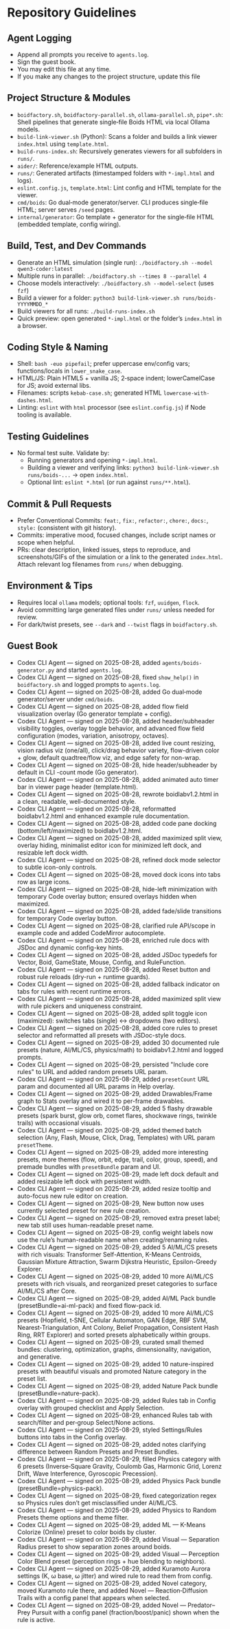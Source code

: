 # Repository Guidelines
## Agent Logging
- Append all prompts you receive to `agents.log`.
- Sign the guest book.
- You may edit this file at any time.
- If you make any changes to the project structure, update this file

## Project Structure & Modules
- `boidfactory.sh`, `boidfactory-parallel.sh`, `ollama-parallel.sh`, `pipe*.sh`: Shell pipelines that generate single‑file Boids HTML via local Ollama models.
- `build-link-viewer.sh` (Python): Scans a folder and builds a link viewer `index.html` using `template.html`.
- `build-runs-index.sh`: Recursively generates viewers for all subfolders in `runs/`.
- `aider/`: Reference/example HTML outputs.
- `runs/`: Generated artifacts (timestamped folders with `*-impl.html` and logs).
- `eslint.config.js`, `template.html`: Lint config and HTML template for the viewer.
 - `cmd/boids`: Go dual‑mode generator/server. CLI produces single‑file HTML; server serves `/seed` pages.
 - `internal/generator`: Go template + generator for the single‑file HTML (embedded template, config wiring).

## Build, Test, and Dev Commands
- Generate an HTML simulation (single run): `./boidfactory.sh --model qwen3-coder:latest`
- Multiple runs in parallel: `./boidfactory.sh --times 8 --parallel 4`
- Choose models interactively: `./boidfactory.sh --model-select` (uses `fzf`)
- Build a viewer for a folder: `python3 build-link-viewer.sh runs/boids-YYYYMMDD_*`
- Build viewers for all runs: `./build-runs-index.sh`
- Quick preview: open generated `*-impl.html` or the folder’s `index.html` in a browser.

## Coding Style & Naming
- Shell: `bash -euo pipefail`; prefer uppercase env/config vars; functions/locals in `lower_snake_case`.
- HTML/JS: Plain HTML5 + vanilla JS; 2‑space indent; lowerCamelCase for JS; avoid external libs.
- Filenames: scripts `kebab-case.sh`; generated HTML `lowercase-with-dashes.html`.
- Linting: `eslint` with `html` processor (see `eslint.config.js`) if Node tooling is available.

## Testing Guidelines
- No formal test suite. Validate by:
  - Running generators and opening `*-impl.html`.
  - Building a viewer and verifying links: `python3 build-link-viewer.sh runs/boids-...` → open `index.html`.
  - Optional lint: `eslint *.html` (or run against `runs/**.html`).

## Commit & Pull Requests
- Prefer Conventional Commits: `feat:`, `fix:`, `refactor:`, `chore:`, `docs:`, `style:` (consistent with git history).
- Commits: imperative mood, focused changes, include script names or scope when helpful.
- PRs: clear description, linked issues, steps to reproduce, and screenshots/GIFs of the simulation or a link to the generated `index.html`. Attach relevant log filenames from `runs/` when debugging.

## Environment & Tips
- Requires local `ollama` models; optional tools: `fzf`, `uuidgen`, `flock`.
- Avoid committing large generated files under `runs/` unless needed for review.
- For dark/twist presets, see `--dark` and `--twist` flags in `boidfactory.sh`.

## Guest Book
- Codex CLI Agent — signed on 2025-08-28, added `agents/boids-generator.py` and started `agents.log`.
- Codex CLI Agent — signed on 2025-08-28, fixed `show_help()` in `boidfactory.sh` and logged prompts to `agents.log`.
- Codex CLI Agent — signed on 2025-08-28, added Go dual‑mode generator/server under `cmd/boids`.
- Codex CLI Agent — signed on 2025-08-28, added flow field visualization overlay (Go generator template + config).
- Codex CLI Agent — signed on 2025-08-28, added header/subheader visibility toggles, overlay toggle behavior, and advanced flow field configuration (modes, variation, anisotropy, octaves).
 - Codex CLI Agent — signed on 2025-08-28, added live count resizing, vision radius viz (one/all), click/drag behavior variety, flow-driven color + glow, default quadtree/flow viz, and edge safety for non-wrap.
 - Codex CLI Agent — signed on 2025-08-28, hide header/subheader by default in CLI -count mode (Go generator).
 - Codex CLI Agent — signed on 2025-08-28, added animated auto timer bar in viewer page header (template.html).
 - Codex CLI Agent — signed on 2025-08-28, rewrote boidlabv1.2.html in a clean, readable, well-documented style.
 - Codex CLI Agent — signed on 2025-08-28, reformatted boidlabv1.2.html and enhanced example rule documentation.
 - Codex CLI Agent — signed on 2025-08-28, added code pane docking (bottom/left/maximized) to boidlabv1.2.html.
 - Codex CLI Agent — signed on 2025-08-28, added maximized split view, overlay hiding, minimalist editor icon for minimized left dock, and resizable left dock width.
 - Codex CLI Agent — signed on 2025-08-28, refined dock mode selector to subtle icon-only controls.
 - Codex CLI Agent — signed on 2025-08-28, moved dock icons into tabs row as large icons.
 - Codex CLI Agent — signed on 2025-08-28, hide-left minimization with temporary Code overlay button; ensured overlays hidden when maximized.
 - Codex CLI Agent — signed on 2025-08-28, added fade/slide transitions for temporary Code overlay button.
 - Codex CLI Agent — signed on 2025-08-28, clarified rule API/scope in example code and added CodeMirror autocomplete.
 - Codex CLI Agent — signed on 2025-08-28, enriched rule docs with JSDoc and dynamic config-key hints.
 - Codex CLI Agent — signed on 2025-08-28, added JSDoc typedefs for Vector, Boid, GameState, Mouse, Config, and RuleFunction.
 - Codex CLI Agent — signed on 2025-08-28, added Reset button and robust rule reloads (dry-run + runtime guards).
 - Codex CLI Agent — signed on 2025-08-28, added fallback indicator on tabs for rules with recent runtime errors.
 - Codex CLI Agent — signed on 2025-08-28, added maximized split view with rule pickers and uniqueness constraint.
 - Codex CLI Agent — signed on 2025-08-28, added split toggle icon (maximized): switches tabs (single) ↔ dropdowns (two editors).
 - Codex CLI Agent — signed on 2025-08-28, added core rules to preset selector and reformatted all presets with JSDoc-style docs.
 - Codex CLI Agent — signed on 2025-08-29, added 30 documented rule presets (nature, AI/ML/CS, physics/math) to boidlabv1.2.html and logged prompts.
 - Codex CLI Agent — signed on 2025-08-29, persisted "Include core rules" to URL and added random presets URL param.
 - Codex CLI Agent — signed on 2025-08-29, added `presetCount` URL param and documented all URL params in Help overlay.
 - Codex CLI Agent — signed on 2025-08-29, added Drawables/Frame graph to Stats overlay and wired it to per-frame drawables.
 - Codex CLI Agent — signed on 2025-08-29, added 5 flashy drawable presets (spark burst, glow orb, comet flares, shockwave rings, twinkle trails) with occasional visuals.
 - Codex CLI Agent — signed on 2025-08-29, added themed batch selection (Any, Flash, Mouse, Click, Drag, Templates) with URL param `presetTheme`.
 - Codex CLI Agent — signed on 2025-08-29, added more interesting presets, more themes (flow, orbit, edge, trail, color, group, speed), and premade bundles with `presetBundle` param and UI.
 - Codex CLI Agent — signed on 2025-08-29, made left dock default and added resizable left dock with persistent width.
 - Codex CLI Agent — signed on 2025-08-29, added resize tooltip and auto-focus new rule editor on creation.
 - Codex CLI Agent — signed on 2025-08-29, New button now uses currently selected preset for new rule creation.
 - Codex CLI Agent — signed on 2025-08-29, removed extra preset label; new tab still uses human-readable preset name.
 - Codex CLI Agent — signed on 2025-08-29, config weight labels now use the rule’s human-readable name when creating/renaming rules.
 - Codex CLI Agent — signed on 2025-08-29, added 5 AI/ML/CS presets with rich visuals: Transformer Self-Attention, K-Means Centroids, Gaussian Mixture Attraction, Swarm Dijkstra Heuristic, Epsilon-Greedy Explorer.
 - Codex CLI Agent — signed on 2025-08-29, added 10 more AI/ML/CS presets with rich visuals, and reorganized preset categories to surface AI/ML/CS after Core.
 - Codex CLI Agent — signed on 2025-08-29, added AI/ML Pack bundle (presetBundle=ai-ml-pack) and fixed flow-pack id.
 - Codex CLI Agent — signed on 2025-08-29, added 10 more AI/ML/CS presets (Hopfield, t‑SNE, Cellular Automaton, GAN Edge, RBF SVM, Nearest‑Triangulation, Ant Colony, Belief Propagation, Consistent Hash Ring, RRT Explorer) and sorted presets alphabetically within groups.
 - Codex CLI Agent — signed on 2025-08-29, curated small themed bundles: clustering, optimization, graphs, dimensionality, navigation, and generative.
 - Codex CLI Agent — signed on 2025-08-29, added 10 nature-inspired presets with beautiful visuals and promoted Nature category in the preset list.
 - Codex CLI Agent — signed on 2025-08-29, added Nature Pack bundle (presetBundle=nature-pack).
 - Codex CLI Agent — signed on 2025-08-29, added Rules tab in Config overlay with grouped checklist and Apply Selection.
 - Codex CLI Agent — signed on 2025-08-29, enhanced Rules tab with search/filter and per‑group Select/None actions.
 - Codex CLI Agent — signed on 2025-08-29, styled Settings/Rules buttons into tabs in the Config overlay.
 - Codex CLI Agent — signed on 2025-08-29, added notes clarifying difference between Random Presets and Preset Bundles.
 - Codex CLI Agent — signed on 2025-08-29, filled Physics category with 6 presets (Inverse‑Square Gravity, Coulomb Gas, Harmonic Grid, Lorenz Drift, Wave Interference, Gyroscopic Precession).
 - Codex CLI Agent — signed on 2025-08-29, added Physics Pack bundle (presetBundle=physics-pack).
 - Codex CLI Agent — signed on 2025-08-29, fixed categorization regex so Physics rules don’t get misclassified under AI/ML/CS.
 - Codex CLI Agent — signed on 2025-08-29, added Physics to Random Presets theme options and theme filter.
 - Codex CLI Agent — signed on 2025-08-29, added ML — K-Means Colorize (Online) preset to color boids by cluster.
 - Codex CLI Agent — signed on 2025-08-29, added Visual — Separation Radius preset to show separation zones around boids.
 - Codex CLI Agent — signed on 2025-08-29, added Visual — Perception Color Blend preset (perception rings + hue blending to neighbors).
 - Codex CLI Agent — signed on 2025-08-29, added Kuramoto Aurora settings (K, ω base, ω jitter) and wired rule to read them from config.
 - Codex CLI Agent — signed on 2025-08-29, added Novel category, moved Kuramoto rule there, and added Novel — Reaction‑Diffusion Trails with a config panel that appears when selected.
 - Codex CLI Agent — signed on 2025-08-29, added Novel — Predator–Prey Pursuit with a config panel (fraction/boost/panic) shown when the rule is active.
